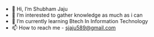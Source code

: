 - 👋 Hi, I’m Shubham Jaju
- 👀 I’m interested to gather knowledge as much as i can
- 🌱 I’m currently learning Btech In Information Technology 
- 📫 How to reach me - sjaju589@gmail.com

<!---
shubhamjaju03/shubhamjaju03 is a ✨ special ✨ repository because its `README.md` (this file) appears on your GitHub profile.
You can click the Preview link to take a look at your changes.
--->
